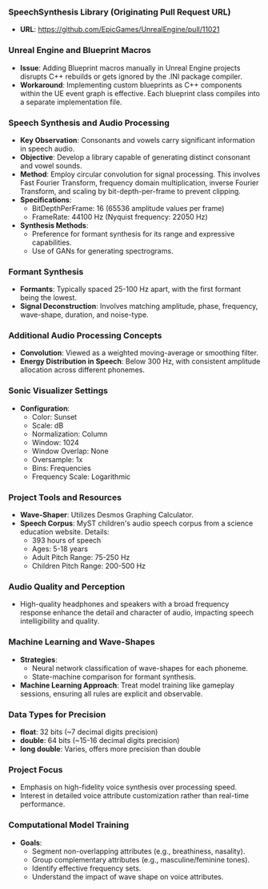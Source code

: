 ### SpeechSynthesis Library (Originating Pull Request URL)
- **URL**: https://github.com/EpicGames/UnrealEngine/pull/11021

### Unreal Engine and Blueprint Macros
- **Issue**: Adding Blueprint macros manually in Unreal Engine projects disrupts C++ rebuilds or gets ignored by the .INI package compiler.
- **Workaround**: Implementing custom blueprints as C++ components within the UE event graph is effective. Each blueprint class compiles into a separate implementation file.

### Speech Synthesis and Audio Processing
- **Key Observation**: Consonants and vowels carry significant information in speech audio.
- **Objective**: Develop a library capable of generating distinct consonant and vowel sounds.
- **Method**: Employ circular convolution for signal processing. This involves Fast Fourier Transform, frequency domain multiplication, inverse Fourier Transform, and scaling by bit-depth-per-frame to prevent clipping.
- **Specifications**:
  - BitDepthPerFrame: 16 (65536 amplitude values per frame)
  - FrameRate: 44100 Hz (Nyquist frequency: 22050 Hz)
- **Synthesis Methods**:
  - Preference for formant synthesis for its range and expressive capabilities.
  - Use of GANs for generating spectrograms.

### Formant Synthesis
- **Formants**: Typically spaced 25-100 Hz apart, with the first formant being the lowest.
- **Signal Deconstruction**: Involves matching amplitude, phase, frequency, wave-shape, duration, and noise-type.

### Additional Audio Processing Concepts
- **Convolution**: Viewed as a weighted moving-average or smoothing filter.
- **Energy Distribution in Speech**: Below 300 Hz, with consistent amplitude allocation across different phonemes.

### Sonic Visualizer Settings
- **Configuration**:
  - Color: Sunset
  - Scale: dB
  - Normalization: Column
  - Window: 1024
  - Window Overlap: None
  - Oversample: 1x
  - Bins: Frequencies
  - Frequency Scale: Logarithmic

### Project Tools and Resources
- **Wave-Shaper**: Utilizes Desmos Graphing Calculator.
- **Speech Corpus**: MyST children's audio speech corpus from a science education website. Details:
  - 393 hours of speech
  - Ages: 5-18 years
  - Adult Pitch Range: 75-250 Hz
  - Children Pitch Range: 200-500 Hz

### Audio Quality and Perception
- High-quality headphones and speakers with a broad frequency response enhance the detail and character of audio, impacting speech intelligibility and quality.

### Machine Learning and Wave-Shapes
- **Strategies**:
  - Neural network classification of wave-shapes for each phoneme.
  - State-machine comparison for formant synthesis.
- **Machine Learning Approach**: Treat model training like gameplay sessions, ensuring all rules are explicit and observable.

### Data Types for Precision
- **float**: 32 bits (~7 decimal digits precision)
- **double**: 64 bits (~15-16 decimal digits precision)
- **long double**: Varies, offers more precision than double

### Project Focus
- Emphasis on high-fidelity voice synthesis over processing speed.
- Interest in detailed voice attribute customization rather than real-time performance.

### Computational Model Training
- **Goals**:
  - Segment non-overlapping attributes (e.g., breathiness, nasality).
  - Group complementary attributes (e.g., masculine/feminine tones).
  - Identify effective frequency sets.
  - Understand the impact of wave shape on voice attributes.
